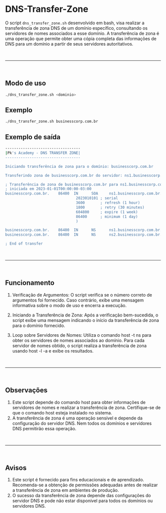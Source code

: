 # DNS-Transfer-Zone

O script ```dns_transfer_zone.sh``` desenvolvido em bash, visa realizar a transferência de zona DNS de um domínio específico, consultando os servidores de nomes associados a esse domínio. A transferência de zona é uma operação que permite obter uma cópia completa das informações de DNS para um domínio a partir de seus servidores autoritativos.

<br>

---

<br>

## **Modo de uso**

```bash
./dns_transfer_zone.sh <dominio>
```

## **Exemplo**

```bash
./dns_transfer_zone.sh businesscorp.com.br
```

## **Exemplo de saída**

```bash
----------------------------------
|Pk's Academy - DNS TRANSFER ZONE|
----------------------------------

Iniciando transferência de zona para o domínio: businesscorp.com.br

Transferindo zona de businesscorp.com.br do servidor: ns1.businesscorp.com.br

; Transferência de zona de businesscorp.com.br para ns1.businesscorp.com.br
; iniciada em 2023-01-01T00:00:00-03:00
businesscorp.com.br.    86400  IN      SOA     ns1.businesscorp.com.br. admin.businesscorp.com.br. (
                                2023010101 ; serial
                                3600       ; refresh (1 hour)
                                1800       ; retry (30 minutes)
                                604800     ; expire (1 week)
                                86400      ; minimum (1 day)
                                )

businesscorp.com.br.    86400  IN      NS      ns1.businesscorp.com.br.
businesscorp.com.br.    86400  IN      NS      ns2.businesscorp.com.br.

; End of transfer
```

<br>

---

<br>

## **Funcionamento**

1. Verificação de Argumentos:
  O script verifica se o número correto de argumentos foi fornecido. Caso contrário, exibe uma mensagem informativa sobre o modo de uso e encerra a execução.

2. Iniciando a Transferência de Zona:
  Após a verificação bem-sucedida, o script exibe uma mensagem indicando o início da transferência de zona para o domínio fornecido.

3. Loop sobre Servidores de Nomes:
  Utiliza o comando host -t ns para obter os servidores de nomes associados ao domínio.
  Para cada servidor de nomes obtido, o script realiza a transferência de zona usando host -l -a e exibe os resultados.

<br>

---

<br>

## **Observações**

1. Este script depende do comando host para obter informações de servidores de nomes e realizar a transferência de zona. Certifique-se de que o comando host esteja instalado no sistema.
2. A transferência de zona é uma operação sensível e depende da configuração do servidor DNS. Nem todos os domínios e servidores DNS permitirão essa operação.

<br>

---

<br>

## **Avisos**

1. Este script é fornecido para fins educacionais e de aprendizado. Recomenda-se a obtenção de permissões adequadas antes de realizar a transferência de zona em ambientes de produção.
2. O sucesso da transferência de zona depende das configurações do servidor DNS e pode não estar disponível para todos os domínios ou servidores DNS.
























